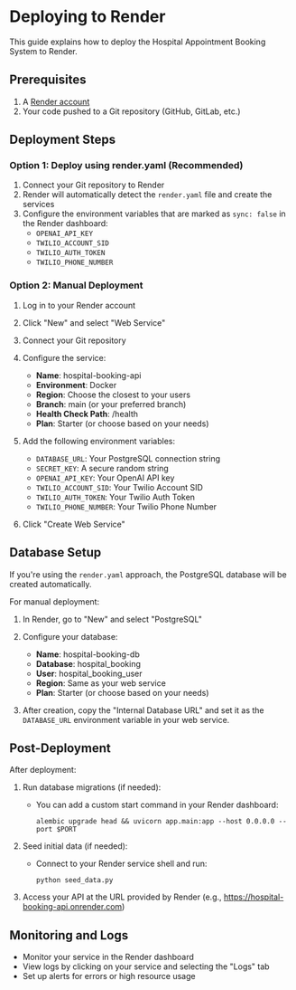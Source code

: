 # Deploying to Render

This guide explains how to deploy the Hospital Appointment Booking System to Render.

## Prerequisites

1. A [Render account](https://render.com/)
2. Your code pushed to a Git repository (GitHub, GitLab, etc.)

## Deployment Steps

### Option 1: Deploy using render.yaml (Recommended)

1. Connect your Git repository to Render
2. Render will automatically detect the `render.yaml` file and create the services
3. Configure the environment variables that are marked as `sync: false` in the Render dashboard:
   - `OPENAI_API_KEY`
   - `TWILIO_ACCOUNT_SID`
   - `TWILIO_AUTH_TOKEN`
   - `TWILIO_PHONE_NUMBER`

### Option 2: Manual Deployment

1. Log in to your Render account
2. Click "New" and select "Web Service"
3. Connect your Git repository
4. Configure the service:
   - **Name**: hospital-booking-api
   - **Environment**: Docker
   - **Region**: Choose the closest to your users
   - **Branch**: main (or your preferred branch)
   - **Health Check Path**: /health
   - **Plan**: Starter (or choose based on your needs)

5. Add the following environment variables:
   - `DATABASE_URL`: Your PostgreSQL connection string
   - `SECRET_KEY`: A secure random string
   - `OPENAI_API_KEY`: Your OpenAI API key
   - `TWILIO_ACCOUNT_SID`: Your Twilio Account SID
   - `TWILIO_AUTH_TOKEN`: Your Twilio Auth Token
   - `TWILIO_PHONE_NUMBER`: Your Twilio Phone Number

6. Click "Create Web Service"

## Database Setup

If you're using the `render.yaml` approach, the PostgreSQL database will be created automatically.

For manual deployment:

1. In Render, go to "New" and select "PostgreSQL"
2. Configure your database:
   - **Name**: hospital-booking-db
   - **Database**: hospital_booking
   - **User**: hospital_booking_user
   - **Region**: Same as your web service
   - **Plan**: Starter (or choose based on your needs)

3. After creation, copy the "Internal Database URL" and set it as the `DATABASE_URL` environment variable in your web service.

## Post-Deployment

After deployment:

1. Run database migrations (if needed):
   - You can add a custom start command in your Render dashboard:
     ```
     alembic upgrade head && uvicorn app.main:app --host 0.0.0.0 --port $PORT
     ```

2. Seed initial data (if needed):
   - Connect to your Render service shell and run:
     ```
     python seed_data.py
     ```

3. Access your API at the URL provided by Render (e.g., https://hospital-booking-api.onrender.com)

## Monitoring and Logs

- Monitor your service in the Render dashboard
- View logs by clicking on your service and selecting the "Logs" tab
- Set up alerts for errors or high resource usage